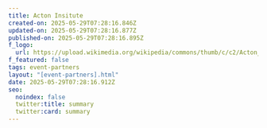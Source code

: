 ```yaml
---
title: Acton Insitute
created-on: 2025-05-29T07:28:16.846Z
updated-on: 2025-05-29T07:28:16.877Z
published-on: 2025-05-29T07:28:16.895Z
f_logo:
  url: https://upload.wikimedia.org/wikipedia/commons/thumb/c/c2/Acton_Institute_logo.svg/250px-Acton_Institute_logo.svg.png
f_featured: false
tags: event-partners
layout: "[event-partners].html"
date: 2025-05-29T07:28:16.912Z
seo:
  noindex: false
  twitter:title: summary
  twitter:card: summary
---
```


